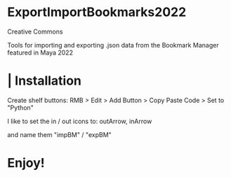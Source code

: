 # ExportImportBookmarks2022
Creative Commons

Tools for importing and exporting .json data from the Bookmark Manager featured in Maya 2022



#  | Installation

Create shelf buttons:   RMB > Edit > Add Button > Copy Paste Code > Set to "Python"

I like to set the in / out icons to: outArrow, inArrow

and name them "impBM" / "expBM"




#  Enjoy!

